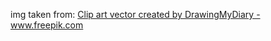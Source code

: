 img taken from:
<a href='https://www.freepik.com/vectors/clip-art'>Clip art vector created by DrawingMyDiary - www.freepik.com</a>